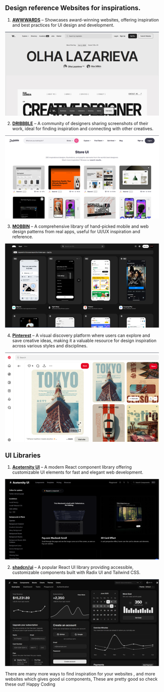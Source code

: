 ## **Design reference Websites for inspirations.**

1. **[AWWWARDS](https://www.awwwards.com/)** – Showcases award-winning websites, offering inspiration and best practices for UI design and development.

![alt text]({B7F54461-0180-4EAE-94DD-BC56D4C05F96}.png)

2. **[DRIBBBLE](https://dribbble.com/)** – A community of designers sharing screenshots of their work, ideal for finding inspiration and connecting with other creatives.

![alt text]({E539A363-EF67-4E74-8EC7-F83972017DD7}.png)

3. **[MOBBIN](https://mobbin.com/)** – A comprehensive library of hand-picked mobile and web design patterns from real apps, useful for UI/UX inspiration and reference.

![alt text]({D63FCEC9-8321-4A82-8C09-09219ED47B32}.png)


4. **[Pinterest](https://www.pinterest.com/)** – A visual discovery platform where users can explore and save creative ideas, making it a valuable resource for design inspiration across various styles and disciplines.

![alt text]({19257018-05A9-4F72-98A2-ED4A591B2E94}.png)


## **UI Libraries**

1. **[Aceternity UI](https://ui.aceternity.com)** – A modern React component library offering customizable UI elements for fast and elegant web development.

![alt text]({9B861E21-30DA-43EB-B22D-8DE17D98D1B6}.png)

2. **[shadcn/ui](https://ui.shadcn.com/)** – A popular React UI library providing accessible, customizable components built with Radix UI and Tailwind CSS.

![alt text]({8FCFFBA1-417F-4D03-BA07-AEC322CF6789}.png)


There are many more ways to find inspiration for your websites , and more websites which gives good ui components, These are pretty good so check these out! Happy Coding

